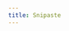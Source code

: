 ```yaml
---
title: Snipaste
---
```

<script>
    if (/(x64|WOW64)/i.test(navigator.userAgent)) {
        window.location.href = "https://dl.snipaste.com/win-x64";
    }
    if (/(x86_64)/i.test(navigator.userAgent)) {
        window.location.href = "https://dl.snipaste.com/win-x86";
    }
    if (/(Macintosh)/i.test(navigator.userAgent)) {
        window.location.href = "https://dl.snipaste.com/mac-beta";
    }
    if (/(iPhone|iPod)/i.test(navigator.userAgent)) {
        alert("This app does not work on your device.");
        }
    if (/(iPad)/i.test(navigator.userAgent)) {
        alert("This app does not work on your device.");
    }
    if (/(Android)/i.test(navigator.userAgent)) {
        alert("This app does not work on your device.");
    }
</script>